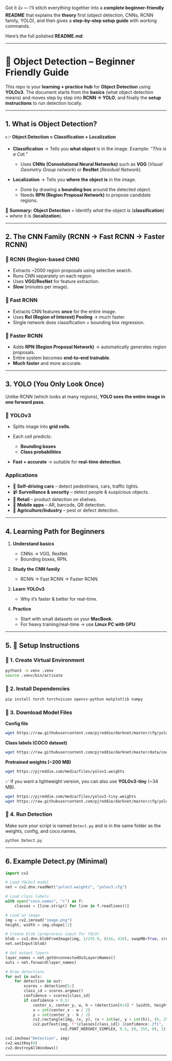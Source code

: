 Got it 👍 — I’ll stitch everything together into a **complete beginner-friendly README** that explains the **theory** first (object detection, CNNs, RCNN family, YOLO), and then gives a **step-by-step setup guide** with working commands.

Here’s the full polished **README.md**:

---

# 📘 Object Detection – Beginner Friendly Guide

This repo is your **learning + practice hub** for **Object Detection** using **YOLOv3**.
The document starts from the **basics** (what object detection means) and moves step by step into **RCNN → YOLO**, and finally the **setup instructions** to run detection locally.

---

## 1. What is Object Detection?

👉 **Object Detection = Classification + Localization**

* **Classification** → Tells you **what object** is in the image.
  Example: *“This is a Cat.”*

  * Uses **CNNs (Convolutional Neural Networks)** such as **VGG** (*Visual Geometry Group network*) or **ResNet** (*Residual Network*).

* **Localization** → Tells you **where the object is** in the image.

  * Done by drawing a **bounding box** around the detected object.
  * Needs **RPN (Region Proposal Network)** to propose candidate regions.

📌 **Summary:**
**Object Detection** = Identify *what* the object is (**classification**) + *where* it is (**localization**).

---

## 2. The CNN Family (RCNN → Fast RCNN → Faster RCNN)

### 🔹 RCNN (Region-based CNN)

* Extracts \~2000 region proposals using selective search.
* Runs CNN separately on each region.
* Uses **VGG/ResNet** for feature extraction.
* **Slow** (minutes per image).

### 🔹 Fast RCNN

* Extracts CNN features **once** for the entire image.
* Uses **RoI (Region of Interest) Pooling** → much faster.
* Single network does classification + bounding box regression.

### 🔹 Faster RCNN

* Adds **RPN (Region Proposal Network)** → automatically generates region proposals.
* Entire system becomes **end-to-end trainable**.
* **Much faster** and more accurate.

---

## 3. YOLO (You Only Look Once)

Unlike RCNN (which looks at many regions), **YOLO sees the entire image in one forward pass**.

### 🔹 YOLOv3

* Splits image into **grid cells**.
* Each cell predicts:

  * **Bounding boxes**
  * **Class probabilities**
* **Fast + accurate** → suitable for **real-time detection**.

### Applications

* 🚗 **Self-driving cars** – detect pedestrians, cars, traffic lights.
* 📹 **Surveillance & security** – detect people & suspicious objects.
* 🛒 **Retail** – product detection on shelves.
* 📱 **Mobile apps** – AR, barcode, QR detection.
* 🌱 **Agriculture/Industry** – pest or defect detection.

---

## 4. Learning Path for Beginners

1. **Understand basics**

   * CNNs → VGG, ResNet.
   * Bounding boxes, RPN.

2. **Study the CNN family**

   * RCNN → Fast RCNN → Faster RCNN.

3. **Learn YOLOv3**

   * Why it’s faster & better for real-time.

4. **Practice**

   * Start with small datasets on your **MacBook**.
   * For heavy training/real-time → use **Linux PC with GPU**.

---

## 5. 🚀 Setup Instructions

### 🔹 1. Create Virtual Environment

```bash
python3 -m venv .venv
source .venv/bin/activate
```

### 🔹 2. Install Dependencies

```bash
pip install torch torchvision opencv-python matplotlib numpy
```

### 🔹 3. Download Model Files

**Config file**

```bash
wget https://raw.githubusercontent.com/pjreddie/darknet/master/cfg/yolov3.cfg
```

**Class labels (COCO dataset)**

```bash
wget https://raw.githubusercontent.com/pjreddie/darknet/master/data/coco.names
```

**Pretrained weights (\~200 MB)**

```bash
wget https://pjreddie.com/media/files/yolov3.weights
```

✅ If you want a lightweight version, you can also use **YOLOv3-tiny** (\~34 MB).

```bash
wget https://pjreddie.com/media/files/yolov3-tiny.weights
wget https://raw.githubusercontent.com/pjreddie/darknet/master/cfg/yolov3-tiny.cfg
```

### 🔹 4. Run Detection

Make sure your script is named `Detect.py` and is in the same folder as the weights, config, and coco.names.

```bash
python Detect.py
```

---

## 6. Example Detect.py (Minimal)

```python
import cv2

# Load YOLOv3 model
net = cv2.dnn.readNet("yolov3.weights", "yolov3.cfg")

# Load class labels
with open("coco.names", "r") as f:
    classes = [line.strip() for line in f.readlines()]

# Load an image
img = cv2.imread("image.png")
height, width = img.shape[:2]

# Create blob (preprocess input for YOLO)
blob = cv2.dnn.blobFromImage(img, 1/255.0, (416, 416), swapRB=True, crop=False)
net.setInput(blob)

# Get output layers
layer_names = net.getUnconnectedOutLayersNames()
outs = net.forward(layer_names)

# Draw detections
for out in outs:
    for detection in out:
        scores = detection[5:]
        class_id = scores.argmax()
        confidence = scores[class_id]
        if confidence > 0.5:
            center_x, center_y, w, h = (detection[0:4] * [width, height, width, height]).astype("int")
            x = int(center_x - w / 2)
            y = int(center_y - h / 2)
            cv2.rectangle(img, (x, y), (x + int(w), y + int(h)), (0, 255, 0), 2)
            cv2.putText(img, f"{classes[class_id]} {confidence:.2f}", (x, y - 5),
                        cv2.FONT_HERSHEY_SIMPLEX, 0.5, (0, 255, 0), 2)

cv2.imshow("Detection", img)
cv2.waitKey(0)
cv2.destroyAllWindows()
```

---